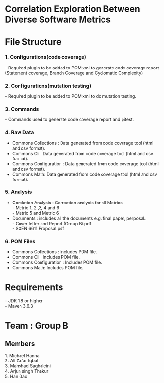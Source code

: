 # Correlation Exploration Between Diverse Software Metrics

<h1> File Structure </h1>

<h3>1. Configurations(code coverage)</h3>
- Required plugin to be added to POM.xml to generate code coverage report (Statement coverage, Branch Coverage and Cyclomatic Complexity)
            
<h3>	2. Configurations(mutation testing)</h3> 
- Required plugin to be added to POM.xml to do mutation testing. 

<h3>	3. Commands</h3>
- Commands used to generate code coverage report and pitest.

<h3>	4. Raw Data</h3>  

- Commons Collections : Data generated from code coverage tool (html and csv format). <br>    
- Commons Cli  : Data generated from code coverage tool (html and csv format). <br>    
- Commons Configuration : Data generated from code coverage tool (html and csv format).  <br>    
- Commons Math: Data generated from code coverage tool (html and csv format).  <br>   

<h3>	5. Analysis</h3>

- Corelation Analysis  : Correction analysis for all Metrics <br> 
        - Metric 1, 2 ,3, 4 and 6 <br> 
        - Metric 5 and Metric 6 <br> 
- Documents  : includes all the documents e.g. final paper, perposal.. <br> 
        - Cover letter and Report (Group B).pdf <br> 
        - SOEN 6611 Proposal.pdf <br> 

<h3>    6. POM Files</h3>

- Commons Collections : Includes POM file. <br>    
- Commons Cli  : Includes POM file. <br>    
- Commons Configuration : Includes POM file.  <br>    
- Commons Math: Includes POM file.  <br>   

<h1> Requirements </h1>
- JDK 1.8 or higher <br>
- Maven 3.6.3

<h1> Team : Group B </h1>
  
<h2> Members </h2>
1. Michael Hanna<br>
2. Ali Zafar Iqbal<br>  
3. Mahshad Saghaleini<br>  
4. Arjun singh Thakur<br> 
5. Han Gao<br>
